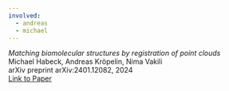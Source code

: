 ```yaml
---
involved:
  - andreas
  - michael
---
```


*Matching biomolecular structures by registration of point clouds*  
Michael Habeck, Andreas Kröpelin, Nima Vakili  
arXiv preprint arXiv:2401.12082, 2024  
[Link to Paper](https://arxiv.org/abs/2401.12082)  

